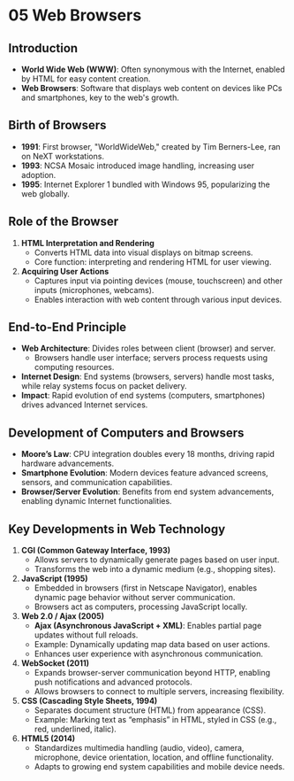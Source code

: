 # 05 Web Browsers

## Introduction
- **World Wide Web (WWW)**: Often synonymous with the Internet, enabled by HTML for easy content creation.
- **Web Browsers**: Software that displays web content on devices like PCs and smartphones, key to the web's growth.

## Birth of Browsers
- **1991**: First browser, "WorldWideWeb," created by Tim Berners-Lee, ran on NeXT workstations.
- **1993**: NCSA Mosaic introduced image handling, increasing user adoption.
- **1995**: Internet Explorer 1 bundled with Windows 95, popularizing the web globally.

## Role of the Browser
1. **HTML Interpretation and Rendering**
    - Converts HTML data into visual displays on bitmap screens.
    - Core function: interpreting and rendering HTML for user viewing.
2. **Acquiring User Actions**
    - Captures input via pointing devices (mouse, touchscreen) and other inputs (microphones, webcams).
    - Enables interaction with web content through various input devices.

## End-to-End Principle
- **Web Architecture**: Divides roles between client (browser) and server.
    - Browsers handle user interface; servers process requests using computing resources.
- **Internet Design**: End systems (browsers, servers) handle most tasks, while relay systems focus on packet delivery.
- **Impact**: Rapid evolution of end systems (computers, smartphones) drives advanced Internet services.

## Development of Computers and Browsers
- **Moore’s Law**: CPU integration doubles every 18 months, driving rapid hardware advancements.
- **Smartphone Evolution**: Modern devices feature advanced screens, sensors, and communication capabilities.
- **Browser/Server Evolution**: Benefits from end system advancements, enabling dynamic Internet functionalities.

## Key Developments in Web Technology
1. **CGI (Common Gateway Interface, 1993)**
    - Allows servers to dynamically generate pages based on user input.
    - Transforms the web into a dynamic medium (e.g., shopping sites).
2. **JavaScript (1995)**
    - Embedded in browsers (first in Netscape Navigator), enables dynamic page behavior without server communication.
    - Browsers act as computers, processing JavaScript locally.
3. **Web 2.0 / Ajax (2005)**
    - **Ajax (Asynchronous JavaScript + XML)**: Enables partial page updates without full reloads.
    - Example: Dynamically updating map data based on user actions.
    - Enhances user experience with asynchronous communication.
4. **WebSocket (2011)**
    - Expands browser-server communication beyond HTTP, enabling push notifications and advanced protocols.
    - Allows browsers to connect to multiple servers, increasing flexibility.
5. **CSS (Cascading Style Sheets, 1994)**
    - Separates document structure (HTML) from appearance (CSS).
    - Example: Marking text as “emphasis” in HTML, styled in CSS (e.g., red, underlined, italic).
6. **HTML5 (2014)**
    - Standardizes multimedia handling (audio, video), camera, microphone, device orientation, location, and offline functionality.
    - Adapts to growing end system capabilities and mobile device needs.
